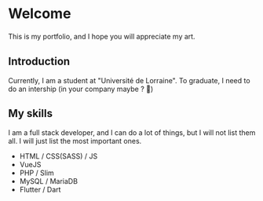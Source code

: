 # Welcome
This is my portfolio, and I hope you will appreciate my art.
  ㅤ
## Introduction
Currently, I am a student at "Université de Lorraine". To graduate, I need to do an intership (in your company maybe ? 👀)

## My skills
I am a full stack developer, and I can do a lot of things, but I will not list them all. I will just list the most important ones.

- HTML / CSS(SASS) / JS
- VueJS
- PHP / Slim
- MySQL / MariaDB
- Flutter / Dart
